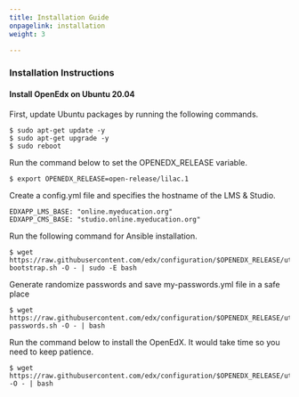 ```yaml
---
title: Installation Guide
onpagelink: installation
weight: 3

---
```


### **Installation Instructions**

#### Install OpenEdx on Ubuntu 20.04

First, update Ubuntu packages by running the following commands.

 ```
$ sudo apt-get update -y
$ sudo apt-get upgrade -y
$ sudo reboot
```

Run the command below to set the OPENEDX_RELEASE variable.

 ```
$ export OPENEDX_RELEASE=open-release/lilac.1
```

Create a config.yml file and specifies the hostname of the LMS & Studio.

 ```
EDXAPP_LMS_BASE: "online.myeducation.org"
EDXAPP_CMS_BASE: "studio.online.myeducation.org"
```

Run the following command for Ansible installation.

 ```
$ wget https://raw.githubusercontent.com/edx/configuration/$OPENEDX_RELEASE/util/install/ansible-bootstrap.sh -O - | sudo -E bash 
```

Generate randomize passwords and save my-passwords.yml file in a safe place

 ```
$ wget https://raw.githubusercontent.com/edx/configuration/$OPENEDX_RELEASE/util/install/generate-passwords.sh -O - | bash
```

Run the command below to install the OpenEdX. It would take time so you need to keep patience.

 ```
$ wget https://raw.githubusercontent.com/edx/configuration/$OPENEDX_RELEASE/util/install/native.sh -O - | bash
```
